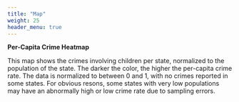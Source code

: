 ```yaml
---
title: "Map"
weight: 25
header_menu: true
---
```

**Per-Capita Crime Heatmap**

This map shows the crimes involving children per state, normalized to 
the population of the state.  The darker the color, the higher the
per-capita crime rate.  The data is normalized to between 0 and 1, with
no crimes reported in some states.  For obvious resons, some states with
very low populations may have an abnormally high or low crime rate due to 
sampling errors.

<canvas id="heatmap-id"></canvas>
<script>
  async function get_state_data() {
    return crime_db.then((data) => {
        let df = data.df;
        let total = df.length;
        // use d3 to group by State
        let df_grouped = d3.group(df, d => d.State);
        // convert the grouped rows to a map of row counts
        df_grouped = new Map(Array.from(df_grouped, ([key, value]) => [key, value.length / total]));
        return df_grouped;
    });
  }
  fetch('https://unpkg.com/us-atlas/states-10m.json').then((r) => r.json()).then((us) => {
    const nation = ChartGeo.topojson.feature(us, us.objects.nation).features[0];
    const states = ChartGeo.topojson.feature(us, us.objects.states).features;
    const labels = states.map((d) => d.properties.name);
    let max = 0;
    let min = 1e100;
    get_state_data().then((data) => {
      let values = states.map((d) => {
        let state = convertStateToAbbr(d.properties.name);
        let pop = populationOfState(state);
        if (data.has(state)) {
          let v = data.get(state)/pop;
          if (v > max) max = v;
          if (v < min) min = v;
          return ({feature: d, value: v});
        }
        else return ({feature: d, value: null});
      });
      // normalize the values to be between 0 and 1, using max and min
      values = values.map((row) => {
        if (row.value == null) return row;
        else {
          row.value = (row.value - min) / (max - min);
          return row;
        }
      });
      console.log(values);
      const chart = new Chart(document.getElementById("heatmap-id").getContext("2d"), {
        type: 'choropleth',
        data: {
          labels: labels,
          datasets: [{
            label: 'States',
            outline: nation,
            data: values,
          }]
        },
        options: {
          plugins: {
            legend: {
              display: false
            },
          },
          scales: {
            projection: {
              axis: 'x',
              projection: 'albersUsa'  
            },
            color: {
              axis: 'x',
              interpolate: 'interpolateOrRd',
              quantize: 10,
              legend: {
                position: 'bottom-right',
                align: 'bottom'
              },
            }
          },
        }
      });
    });
  });
</script>
